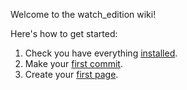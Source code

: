 Welcome to the watch_edition wiki!

Here's how to get started:
1. Check you have everything [installed](https://github.com/twlevelup/watch_edition/wiki/Installation). 
2. Make your [first commit](https://github.com/twlevelup/watch_edition/wiki/Tutorial:-Your-first-commit). 
3. Create your [first page](https://github.com/twlevelup/watch_edition/wiki/Tutorial:-Creating-your-first-page). 

